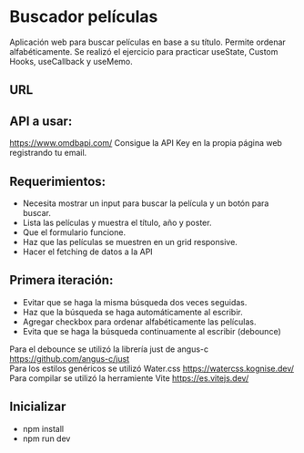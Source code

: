 # Buscador películas  
Aplicación web para buscar películas en base a su título. Permite ordenar alfabéticamente. Se realizó el ejercicio para practicar useState, Custom Hooks, useCallback y useMemo.  

## URL  


## API a usar:  
https://www.omdbapi.com/ Consigue la API Key en la propia página web registrando tu email.  

## Requerimientos:  
- Necesita mostrar un input para buscar la película y un botón para buscar.  
- Lista las películas y muestra el título, año y poster.  
- Que el formulario funcione.  
- Haz que las películas se muestren en un grid responsive.  
- Hacer el fetching de datos a la API

## Primera iteración:  
- Evitar que se haga la misma búsqueda dos veces seguidas.
- Haz que la búsqueda se haga automáticamente al escribir.
- Agregar checkbox para ordenar alfabéticamente las películas.
- Evita que se haga la búsqueda continuamente al escribir (debounce)

Para el debounce se utilizó la librería just de angus-c https://github.com/angus-c/just  
Para los estilos genéricos se utilizó Water.css https://watercss.kognise.dev/    
Para compilar se utilizó la herramiente Vite https://es.vitejs.dev/  
## Inicializar  
- npm install
- npm run dev